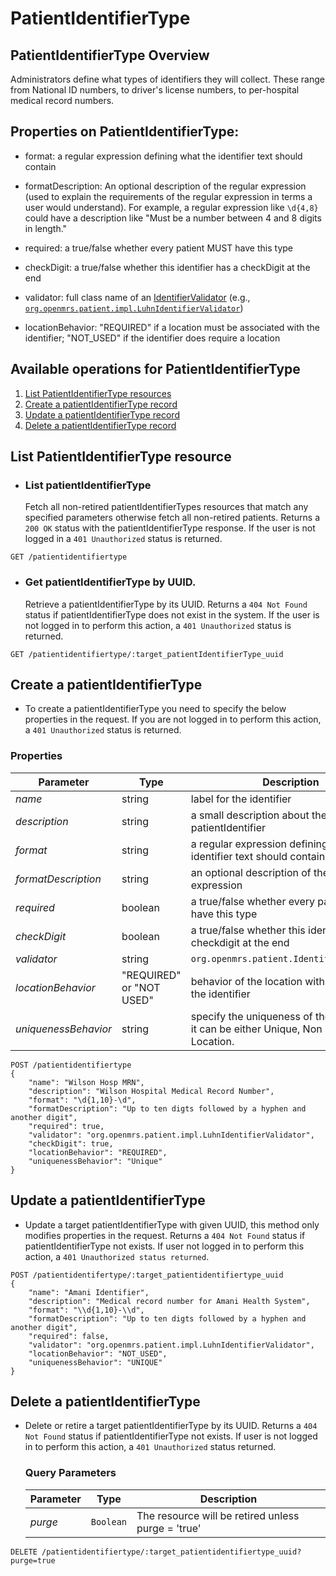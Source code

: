 # PatientIdentifierType

## PatientIdentifierType Overview
Administrators define what types of identifiers they will collect. These range from National ID numbers, to driver's license numbers, to per-hospital medical record numbers.

## Properties on PatientIdentifierType:

* format: a regular expression defining what the identifier text should contain

* formatDescription: An optional description of the regular expression (used to explain the requirements of the regular expression in terms a user would understand). For example, a regular expression like `\d{4,8}` could have a description like "Must be a number between 4 and 8 digits in length."

* required: a true/false whether every patient MUST have this type

* checkDigit: a true/false whether this identifier has a checkDigit at the end

* validator: full class name of an [IdentifierValidator](https://docs.openmrs.org/doc/org/openmrs/patient/IdentifierValidator.html) (e.g., [`org.openmrs.patient.impl.LuhnIdentifierValidator`](https://docs.openmrs.org/doc/org/openmrs/patient/impl/LuhnIdentifierValidator.html))

* locationBehavior: "REQUIRED" if a location must be associated with the identifier; "NOT_USED" if the identifier does require a location

## Available operations for PatientIdentifierType

1. [List PatientIdentifierType resources](#List-patientidentifierType-resource)
2. [Create a patientIdentifierType record](#create-a-patientidentifierType)
3. [Update a patientIdentifierType record](#update-a-patientIdentifierType)
4. [Delete a patientIdentifierType record](#delete-a-patientIdentifierType)

## List PatientIdentifierType resource

* ### List patientIdentifierType

    Fetch all non-retired patientIdentifierTypes resources that match any specified parameters otherwise fetch all non-retired patients. Returns a `200 OK` status with the patientIdentifierType response. If the user is not logged in a `401 Unauthorized` status is returned.

```console
GET /patientidentifiertype
```

* ### Get patientIdentifierType by UUID.

    Retrieve a patientIdentifierType by its UUID. Returns a `404 Not Found` status if patientIdentifierType does not exist in the system. If the user is not logged in to perform this action, a `401 Unauthorized` status is returned.

```console
GET /patientidentifiertype/:target_patientIdentifierType_uuid
```
## Create a patientIdentifierType

* To create a patientIdentifierType you need to specify the below properties in the request. If you are not logged in to perform this action, a `401 Unauthorized` status is returned.

### Properties

Parameter | Type | Description
--- | --- | ---
*name* | string | label for the identifier
*description* | string | a small description about the patientIdentifier
*format* | string | a regular expression defining what the identifier text should contain
*formatDescription* | string | an optional description of the regular expression
*required* | boolean | a true/false whether every patient MUST have this type
*checkDigit* | boolean | a true/false whether this identifier has a checkdigit at the end
*validator* | string | `org.openmrs.patient.IdentifierValidator`
*locationBehavior* | "REQUIRED" or "NOT USED" | behavior of the location with respect to the identifier 
*uniquenessBehavior* | string | specify the uniqueness of the behaviour, it can be either Unique, Non Unique or Location.

```console
POST /patientidentifiertype
{
    "name": "Wilson Hosp MRN",
    "description": "Wilson Hospital Medical Record Number",
    "format": "\d{1,10}-\d",
    "formatDescription": "Up to ten digts followed by a hyphen and another digit",
    "required": true,
    "validator": "org.openmrs.patient.impl.LuhnIdentifierValidator",
    "checkDigit": true,
    "locationBehavior": "REQUIRED",
    "uniquenessBehavior": "Unique"
}
```
## Update a patientIdentifierType

* Update a target patientIdentifierType with given UUID, this method only modifies properties in the request. 
Returns a `404 Not Found` status if patientIdentifierType not exists. If user not logged in to perform this action, a `401 Unauthorized status returned`.

```console
POST /patientidentifertype/:target_patientidentifiertype_uuid
{
    "name": "Amani Identifier",
    "description": "Medical record number for Amani Health System",
    "format": "\\d{1,10}-\\d",
    "formatDescription": "Up to ten digts followed by a hyphen and another digit",
    "required": false,
    "validator": "org.openmrs.patient.impl.LuhnIdentifierValidator",
    "locationBehavior": "NOT_USED",
    "uniquenessBehavior": "UNIQUE"
}
```

## Delete a patientIdentifierType

* Delete or retire a target patientIdentifierType by its UUID. Returns a `404 Not Found` status if patientIdentifierType not exists. If user is not logged in to perform this action, a `401 Unauthorized` status returned.

    ### Query Parameters

    Parameter | Type | Description
    --- | --- | ---
    *purge* | `Boolean` | The resource will be retired unless purge = 'true'

```console
DELETE /patientidentifiertype/:target_patientidentifiertype_uuid?purge=true
```
